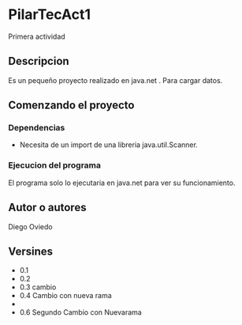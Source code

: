 
# PilarTecAct1
Primera actividad

## Descripcion

Es un pequeño proyecto realizado en java.net . Para cargar datos.  

## Comenzando el proyecto

### Dependencias

- Necesita de un import de una libreria java.util.Scanner.

### Ejecucion del programa

El programa solo lo ejecutaria en java.net para ver su funcionamiento.

## Autor o autores

Diego Oviedo

## Versines
		
- 0.1
- 0.2
- 0.3 cambio
- 0.4 Cambio con nueva rama
-
- 0.6 Segundo Cambio con Nuevarama

